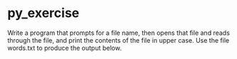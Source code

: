 # py_exercise
Write a program that prompts for a file name, then opens that file and reads through the file, and print the contents of the file in upper case. Use the file words.txt to produce the output below.